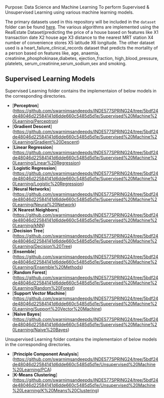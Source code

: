 Purpose: Data Science and Machine Learning
To perform Supervised & Unsupervised Learning using various machine learning models. 

The primary datasets used in this repository will be included in the `dataset` folder can be found [here](https://github.com/swarnimsandeepds/INDE577SPRING24/tree/5bdf24de48046d22584141d6dde660c5485d5d1e/DATASET).
The various algorithms are implemented using the RealEstate Dataset(predicting the price of a house based on features like  X1 transaction date	X2 house age	X3 distance to the nearest MRT station	X4 number of convenience stores	X5 latitude	X6 longitude. 
The other dataset used is a heart_failure_clinical_records dataset that predicts the mortality of a person based on features like, age, anaemia, creatinine_phosphokinase,diabetes, ejection_fraction, high_blood_pressure, platelets, serum_creatinine,serum_sodium,sex and smoking.

## Supervised Learning Models

Supervised Learning folder contains the implementaion of below models in the corresponding directories.
- [**Perceptron**] (https://github.com/swarnimsandeepds/INDE577SPRING24/tree/5bdf24de48046d22584141d6dde660c5485d5d1e/Supervised%20Machine%20Learning/Perceptron)
- [**Gradient Descent**] (https://github.com/swarnimsandeepds/INDE577SPRING24/tree/5bdf24de48046d22584141d6dde660c5485d5d1e/Supervised%20Machine%20Learning/Gradient%20Descent)
- [**Linear Regression**] (https://github.com/swarnimsandeepds/INDE577SPRING24/tree/5bdf24de48046d22584141d6dde660c5485d5d1e/Supervised%20Machine%20Learning/Linear%20Regression)
- [**Logistic Regression**] (https://github.com/swarnimsandeepds/INDE577SPRING24/tree/5bdf24de48046d22584141d6dde660c5485d5d1e/Supervised%20Machine%20Learning/Logistic%20Regression)
- [**Neural Networks**] (https://github.com/swarnimsandeepds/INDE577SPRING24/tree/5bdf24de48046d22584141d6dde660c5485d5d1e/Supervised%20Machine%20Learning/Neural%20Network)
- [**K Nearest Neighbors**] (https://github.com/swarnimsandeepds/INDE577SPRING24/tree/5bdf24de48046d22584141d6dde660c5485d5d1e/Supervised%20Machine%20Learning/kNN)
- [**Decision Tree**] (https://github.com/swarnimsandeepds/INDE577SPRING24/tree/5bdf24de48046d22584141d6dde660c5485d5d1e/Supervised%20Machine%20Learning/Decision%20Tree)
- [**Ensemble**] (https://github.com/swarnimsandeepds/INDE577SPRING24/tree/5bdf24de48046d22584141d6dde660c5485d5d1e/Supervised%20Machine%20Learning/Ensemble%20Methods)
- [**Random Forest**] (https://github.com/swarnimsandeepds/INDE577SPRING24/tree/5bdf24de48046d22584141d6dde660c5485d5d1e/Supervised%20Machine%20Learning/Random%20Forest)
- [**Support Vector Machine**] (https://github.com/swarnimsandeepds/INDE577SPRING24/tree/5bdf24de48046d22584141d6dde660c5485d5d1e/Supervised%20Machine%20Learning/Support%20Vector%20Machine)
- [**Naive Bayes**] (https://github.com/swarnimsandeepds/INDE577SPRING24/tree/5bdf24de48046d22584141d6dde660c5485d5d1e/Supervised%20Machine%20Learning/Naive%20Bayes)

Unsupervised Learning folder contains the implementaion of below models in the corresponding directories.
- [**Principle Component Analysis**] (https://github.com/swarnimsandeepds/INDE577SPRING24/tree/5bdf24de48046d22584141d6dde660c5485d5d1e/Unsupervised%20Machine%20Learning/PCA)
- [**K-Means Clustering**] (https://github.com/swarnimsandeepds/INDE577SPRING24/tree/5bdf24de48046d22584141d6dde660c5485d5d1e/Unsupervised%20Machine%20Learning/K%20Means%20Clustering)
